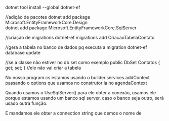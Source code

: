 dotnet tool install --global dotnet-ef   

//adição de pacotes 
dotnet add package Microsoft.EntityFrameworkCore.Design   
dotnet add package Microsoft.EntityFrameworkCore.SqlServer

//criação de migrations
dotnet-ef migrations add CriacaoTabelaContato

//gera a tabela no banco de dados pq executa a migration
dotnet-ef database update

//se a classe não estiver no db set  como exemplo
public DbSet<Contato> Contatos { get; set; } 
//ele não vai criar a tabela

No nosso program.cs estamos usando o builder.services.addContext<agendaContext> passando o options que usamos no construtor la no agendaContext 

Quando usamos o UseSqlServer() para ele obter a conexão, usamos ele porque estamos usando um banco sql server, caso o banco seja outro, será usado outra função. 

E mandamos ele obter a connection string que demos o nome de <ConexaoPadrao>

